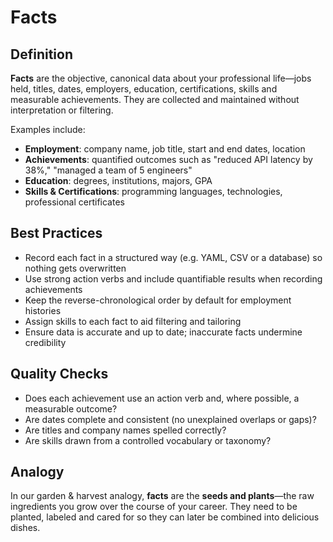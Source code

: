 # Facts

## Definition

**Facts** are the objective, canonical data about your professional life—jobs held, titles, dates, employers, education, certifications,
skills and measurable achievements. They are collected and maintained without interpretation or filtering.

Examples include:

- **Employment**: company name, job title, start and end dates, location
- **Achievements**: quantified outcomes such as "reduced API latency by 38%," "managed a team of 5 engineers"
- **Education**: degrees, institutions, majors, GPA
- **Skills & Certifications**: programming languages, technologies, professional certificates

## Best Practices

- Record each fact in a structured way (e.g. YAML, CSV or a database) so nothing gets overwritten
- Use strong action verbs and include quantifiable results when recording achievements
- Keep the reverse-chronological order by default for employment histories
- Assign skills to each fact to aid filtering and tailoring
- Ensure data is accurate and up to date; inaccurate facts undermine credibility

## Quality Checks

- Does each achievement use an action verb and, where possible, a measurable outcome?
- Are dates complete and consistent (no unexplained overlaps or gaps)?
- Are titles and company names spelled correctly?
- Are skills drawn from a controlled vocabulary or taxonomy?

## Analogy

In our garden & harvest analogy, **facts** are the **seeds and plants**—the raw ingredients you grow over the course of your career.
They need to be planted, labeled and cared for so they can later be combined into delicious dishes.

